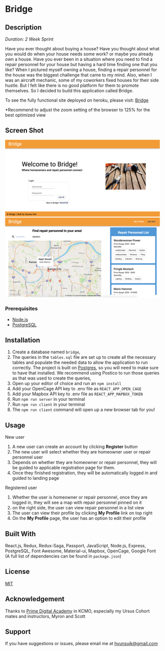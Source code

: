 # Bridge

## Description

_Duration: 2 Week Sprint_

Have you ever thought about buying a house? Have you thought about what you would do when your house needs some work? or maybe you already own a house. Have you ever been in a situation where you need to find a repair personnel for your house but having a hard time finding one that you like? When I pictured myself owning a house, finding a repair personnel for the house was the biggest challenge that came to my mind.
Also, when I was an aircraft mechanic, some of my coworkers fixed houses for their side hustle. But I felt like there is no good platform for them to promote themselves. So I decided to build this application called Bridge.

To see the fully functional site deployed on heroku, please visit: [Bridge](https://afternoon-chamber-15478.herokuapp.com/#/home)

\*Recommend to adjust the zoom setting of the browser to 125% for the best optimized view

## Screen Shot

![Home Page](documentation/images/Homepage.png)
![Landing Page](documentation/images/Landingpage.png)

### Prerequisites

- [Node.js](https://nodejs.org/en/)
- [PostgreSQL](https://www.postgresql.org/)

## Installation

1. Create a database named `bridge`,
2. The queries in the `tables.sql` file are set up to create all the necessary tables and populate the needed data to allow the application to run correctly. The project is built on [Postgres](https://www.postgresql.org/download/), so you will need to make sure to have that installed. We recommend using Postico to run those queries as that was used to create the queries,
3. Open up your editor of choice and run an `npm install`
4. Add your OpenCage API key to .env file as `REACT_APP_OPEN_CAGE`
5. Add your Mapbox API key to .env file as `REACT_APP_MAPBOX_TOKEN`
6. Run `npm run server` in your terminal
7. Run `npm run client` in your terminal
8. The `npm run client` command will open up a new browser tab for you!

## Usage

New user

1. A new user can create an account by clicking **Register** button
2. The new user will select whether they are homeowner user or repair personnel user
3. Depends on whether they are homeowner or repair personnel, they will be guided to applicable registration page for them.
4. Once they finished registration, they will be automatically logged in and guided to landing page

Registered user

1. Whether the user is homeowner or repair personnel, once they are logged in, they will see a map with repair personnel pinned on it
2. on the right side, the user can view repair personnel in a list view
3. The user can view their profile by clicking **My Profile** link on top right
4. On the **My Profile** page, the user has an option to edit their profile

## Built With

React.js, Redux, Redux-Saga, Passport, JavaScript, Node.js, Express, PostgreSQL, Font Awesome, Material-ui, Mapbox, OpenCage, Google Font (A full list of dependencies can be found in `package.json`)

## License

[MIT](https://choosealicense.com/licenses/mit/)

## Acknowledgement

Thanks to [Prime Digital Academy](www.primeacademy.io) in KCMO, especially my Ursus Cohort mates and instructors, Myron and Scott

## Support

If you have suggestions or issues, please email me at [hyunsujk@gmail.com](hyunsujk@gmail.com)
